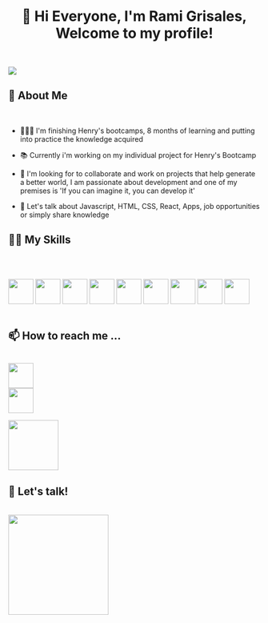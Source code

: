 <h1 align = 'center'>👋 Hi Everyone, I'm Rami Grisales, Welcome to my profile!</h1>
<p align='left'></p>
<br/>

<img  src = 'https://raw.githubusercontent.com/MartinHeinz/MartinHeinz/master/wave.gif'></img>

<p align='left'></p>

<h2 align = 'left'>👀 About Me</h2>
<br/>

- 👨🏻‍💻  I'm finishing Henry's bootcamps, 8 months of learning and putting into practice the knowledge acquired

- 📚  Currently i'm working on my individual project for Henry's Bootcamp

- 🔎  I'm looking for to collaborate and work on projects that help generate a better world, I am passionate about development and one of my premises is 'If you can imagine it, you can develop it'

- 🦜  Let's talk about Javascript, HTML, CSS, React, Apps, job opportunities or simply share knowledge

<p align='left'></p>
<h2 align = 'left'> 🥷🏻 My Skills</h2>
<br/>
<br/>

<img  width ='50px' src ='https://cdn.icon-icons.com/icons2/2415/PNG/512/react_original_wordmark_logo_icon_146375.png'></img>
<img  width ='50px' src ='https://cdn.icon-icons.com/icons2/2107/PNG/512/file_type_html_icon_130541.png'></img>
<img  width ='50px' src ='https://cdn.icon-icons.com/icons2/2107/PNG/512/file_type_css_icon_130661.png'></img>
<img  width ='50px' src ='https://cdn.icon-icons.com/icons2/2108/PNG/512/javascript_icon_130900.png'></img>
<img  width ='50px' src ='https://cdn.icon-icons.com/icons2/2415/PNG/512/redux_original_logo_icon_146365.png'></img>
<img  width ='50px' src ='https://cdn.icon-icons.com/icons2/2415/PNG/512/sequelize_original_logo_icon_146348.png'></img>
<img  width ='50px' src ='https://cdn.icon-icons.com/icons2/2667/PNG/512/folder_postgres_icon_161286.png'></img>
<img  width ='50px' src ='https://cdn.icon-icons.com/icons2/3053/PNG/512/postman_macos_bigsur_icon_189815.png'></img>
<img  width ='50px' src ='https://cdn.icon-icons.com/icons2/2415/PNG/512/github_original_wordmark_logo_icon_146506.png'></img>
<br/>
<br/>


<p align='left'></p>
<h2 align = 'left'>📫  How to reach me ...</h2>
<br/>

<a href = '[www.linkedin.com](https://www.linkedin.com/in/rami-grisales-62a086239/)'>
    <img width ='50px' src ='https://cdn.icon-icons.com/icons2/805/PNG/512/linkedin_icon-icons.com_65929.png'></img>
</a>
<br/>
<a href = 'https://github.com/orimarselasirg'>
    <img width ='50px' src ='https://cdn.icon-icons.com/icons2/1996/PNG/512/code_development_github_open_source_programming_source_icon_123274.png'></img>
</a>


<img  width ='100px' src ='https://raw.githubusercontent.com/ShahriarShafin/ShahriarShafin/main/Assets/handshake.gif'></img>

<p align='left'></p>
<h2 align = 'left'> 👯  Let's talk!</h2>
<br/>
<img width ='200px' src ='https://camo.githubusercontent.com/18a2fa2ff29bbb86a86819ec50536c3c38bc9fc0ca6b3d17ef48eaf50ea34983/68747470733a2f2f6d65646961312e67697068792e636f6d2f6d656469612f6475334a336358797a686a3735494f6776412f67697068792e6769663f6369643d65636630356534377832673033346939707a77747a7a7364337867673277396e723934743474666c6262676f33303038267269643d67697068792e676966'></img>


<!---
orimarselasirg/orimarselasirg is a ✨ special ✨ repository because its `README.md` (this file) appears on your GitHub profile.
You can click the Preview link to take a look at your changes.
--->
